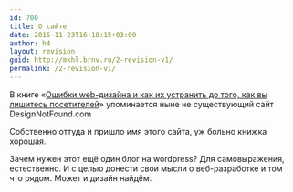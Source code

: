 ```yaml
---
id: 700
title: О сайте
date: 2015-11-23T16:18:15+03:00
author: h4
layout: revision
guid: http://mkhl.brnv.ru/2-revision-v1/
permalink: /2-revision-v1/
---
```

В книге «[Ошибки web-дизайна и как их устранить до того, как вы лишитесь посетителей](http://www.books.ru/books/oshibki-web-dizaina-i-kak-ikh-ustranit-488864/)» упоминается ныне не существующий сайт DesignNotFound.com

Собственно оттуда и пришло имя этого сайта, уж больно книжка хорошая.

Зачем нужен этот ещё один блог на wordpress? Для самовыражения, естественно. И с целью донести свои мысли о веб-разработке и том что рядом. Может и дизайн найдём.